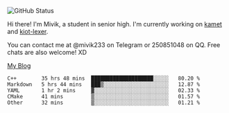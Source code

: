 ![GitHub Status](https://github-readme-stats.vercel.app/api?show_icons=true&username=Mivik)

Hi there! I'm Mivik, a student in senior high. I'm currently working on [kamet](https://github.com/Mivik/kamet) and [kiot-lexer](https://github.com/KiotLand/kiot-lexer).

You can contact me at @mivik233 on Telegram or 250851048 on QQ. Free chats are also welcome! XD

[My Blog](https://mivik.gitee.io)

<!--START_SECTION:waka-->
```text
C++        35 hrs 48 mins  ████████████████████░░░░░   80.20 % 
Markdown   5 hrs 44 mins   ███▒░░░░░░░░░░░░░░░░░░░░░   12.87 % 
YAML       1 hr 2 mins     ▓░░░░░░░░░░░░░░░░░░░░░░░░   02.33 % 
CMake      41 mins         ▒░░░░░░░░░░░░░░░░░░░░░░░░   01.57 % 
Other      32 mins         ▒░░░░░░░░░░░░░░░░░░░░░░░░   01.21 % 
```
<!--END_SECTION:waka-->
